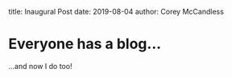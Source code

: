 title: Inaugural Post
date: 2019-08-04
author: Corey McCandless

# Everyone has a blog...


...and now I do too!
